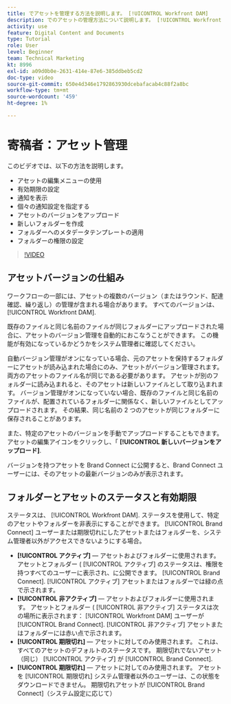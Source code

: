 ```yaml
---
title: でアセットを管理する方法を説明します。 [!UICONTROL Workfront DAM]
description: でのアセットの管理方法について説明します。 [!UICONTROL Workfront DAM] を追加して、ワークフローを改善します。
activity: use
feature: Digital Content and Documents
type: Tutorial
role: User
level: Beginner
team: Technical Marketing
kt: 8996
exl-id: a09d0b0e-2631-414e-87e6-385ddbeb5cd2
doc-type: video
source-git-commit: 650e4d346e1792863930dcebafacab4c88f2a8bc
workflow-type: tm+mt
source-wordcount: '459'
ht-degree: 1%

---
```


# 寄稿者：アセット管理

このビデオでは、以下の方法を説明します。

* アセットの編集メニューの使用
* 有効期限の設定
* 通知を表示
* 個々の通知設定を指定する
* アセットのバージョンをアップロード
* 新しいフォルダーを作成
* フォルダーへのメタデータテンプレートの適用
* フォルダーの権限の設定

>[!VIDEO](https://video.tv.adobe.com/v/335256/?quality=12&learn=on)

## アセットバージョンの仕組み

ワークフローの一部には、アセットの複数のバージョン（またはラウンド、配達確認、繰り返し）の管理が含まれる場合があります。 すべてのバージョンは、 [!UICONTROL Workfront DAM].

既存のファイルと同じ名前のファイルが同じフォルダーにアップロードされた場合に、アセットのバージョン管理を自動的におこなうことができます。 この機能が有効になっているかどうかをシステム管理者に確認してください。

自動バージョン管理がオンになっている場合、元のアセットを保持するフォルダーにアセットが読み込まれた場合にのみ、アセットがバージョン管理されます。 両方のアセットのファイル名が同じである必要があります。 アセットが別のフォルダーに読み込まれると、そのアセットは新しいファイルとして取り込まれます。
バージョン管理がオンになっていない場合、既存のファイルと同じ名前のファイルが、配置されているフォルダーに関係なく、新しいファイルとしてアップロードされます。 その結果、同じ名前の 2 つのアセットが同じフォルダーに保存されることがあります。

また、特定のアセットのバージョンを手動でアップロードすることもできます。 アセットの編集アイコンをクリックし、「 **[!UICONTROL 新しいバージョンをアップロード]**.

バージョンを持つアセットを Brand Connect に公開すると、Brand Connect ユーザーには、そのアセットの最新バージョンのみが表示されます。

## フォルダーとアセットのステータスと有効期限

ステータスは、 [!UICONTROL Workfront DAM]. ステータスを使用して、特定のアセットやフォルダーを非表示にすることができます。 [!UICONTROL Brand Connect] ユーザーまたは期限切れにしたアセットまたはフォルダーを、システム管理者以外がアクセスできないようにする場合。

* **[!UICONTROL アクティブ]** — アセットおよびフォルダーに使用されます。 アセットとフォルダー ( [!UICONTROL アクティブ] のステータスは、権限を持つすべてのユーザーに表示され、に公開できます。 [!UICONTROL Brand Connect]. [!UICONTROL アクティブ] アセットまたはフォルダーでは緑の点で示されます。
* **[!UICONTROL 非アクティブ]** — アセットおよびフォルダーに使用されます。 アセットとフォルダー ( [!UICONTROL 非アクティブ] ステータスは次の場所に表示されます： [!UICONTROL Workfront DAM] ユーザーが [!UICONTROL Brand Connect]. [!UICONTROL 非アクティブ] アセットまたはフォルダーには赤い点で示されます。
* **[!UICONTROL 期限切れ]** — アセットに対してのみ使用されます。 これは、すべてのアセットのデフォルトのステータスです。 期限切れでないアセット（同じ） [!UICONTROL アクティブ] が [!UICONTROL Brand Connect].
* **[!UICONTROL 期限切れ]** — アセットに対してのみ使用されます。 アセットを [!UICONTROL 期限切れ] システム管理者以外のユーザーは、この状態をダウンロードできません。 期限切れアセットが [!UICONTROL Brand Connect]（システム設定に応じて）
